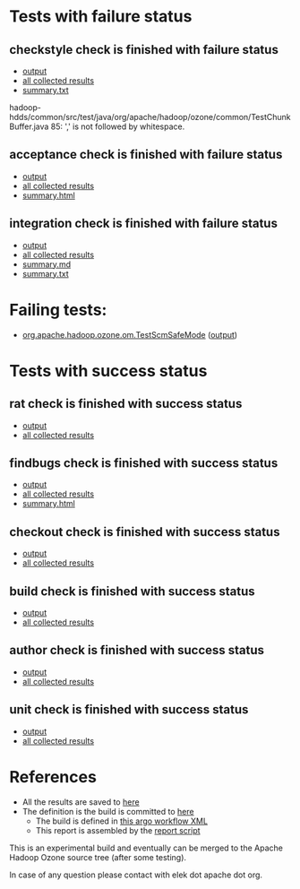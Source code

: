 # Tests with failure status

## checkstyle check is finished with failure status

   * [output](https://raw.githubusercontent.com/elek/ozone-ci-03/master/pr/pr-hdds-2375-vrwqz/checkstyle/output.log)
   * [all collected results](https://github.com/elek/ozone-ci-03/tree/master/pr/pr-hdds-2375-vrwqz/checkstyle)
   * [summary.txt](https://github.com/elek/ozone-ci-03/tree/master/pr/pr-hdds-2375-vrwqz/checkstyle/summary.txt)

hadoop-hdds/common/src/test/java/org/apache/hadoop/ozone/common/TestChunkBuffer.java
 85: &apos;,&apos; is not followed by whitespace.

## acceptance check is finished with failure status

   * [output](https://raw.githubusercontent.com/elek/ozone-ci-03/master/pr/pr-hdds-2375-vrwqz/acceptance/output.log)
   * [all collected results](https://github.com/elek/ozone-ci-03/tree/master/pr/pr-hdds-2375-vrwqz/acceptance)
   * [summary.html](https://elek.github.io/ozone-ci-03/pr/pr-hdds-2375-vrwqz/acceptance/summary.html)


## integration check is finished with failure status

   * [output](https://raw.githubusercontent.com/elek/ozone-ci-03/master/pr/pr-hdds-2375-vrwqz/integration/output.log)
   * [all collected results](https://github.com/elek/ozone-ci-03/tree/master/pr/pr-hdds-2375-vrwqz/integration)
   * [summary.md](https://github.com/elek/ozone-ci-03/tree/master/pr/pr-hdds-2375-vrwqz/integration/summary.md)
   * [summary.txt](https://github.com/elek/ozone-ci-03/tree/master/pr/pr-hdds-2375-vrwqz/integration/summary.txt)

# Failing tests: 

 * [org.apache.hadoop.ozone.om.TestScmSafeMode](hadoop-ozone/integration-test/org.apache.hadoop.ozone.om.TestScmSafeMode.txt) ([output](hadoop-ozone/integration-test/org.apache.hadoop.ozone.om.TestScmSafeMode-output.txt))


# Tests with success status

## rat check is finished with success status

   * [output](https://raw.githubusercontent.com/elek/ozone-ci-03/master/pr/pr-hdds-2375-vrwqz/rat/output.log)
   * [all collected results](https://github.com/elek/ozone-ci-03/tree/master/pr/pr-hdds-2375-vrwqz/rat)


## findbugs check is finished with success status

   * [output](https://raw.githubusercontent.com/elek/ozone-ci-03/master/pr/pr-hdds-2375-vrwqz/findbugs/output.log)
   * [all collected results](https://github.com/elek/ozone-ci-03/tree/master/pr/pr-hdds-2375-vrwqz/findbugs)
   * [summary.html](https://elek.github.io/ozone-ci-03/pr/pr-hdds-2375-vrwqz/findbugs/summary.html)


## checkout check is finished with success status

   * [output](https://raw.githubusercontent.com/elek/ozone-ci-03/master/pr/pr-hdds-2375-vrwqz/checkout/output.log)
   * [all collected results](https://github.com/elek/ozone-ci-03/tree/master/pr/pr-hdds-2375-vrwqz/checkout)


## build check is finished with success status

   * [output](https://raw.githubusercontent.com/elek/ozone-ci-03/master/pr/pr-hdds-2375-vrwqz/build/output.log)
   * [all collected results](https://github.com/elek/ozone-ci-03/tree/master/pr/pr-hdds-2375-vrwqz/build)


## author check is finished with success status

   * [output](https://raw.githubusercontent.com/elek/ozone-ci-03/master/pr/pr-hdds-2375-vrwqz/author/output.log)
   * [all collected results](https://github.com/elek/ozone-ci-03/tree/master/pr/pr-hdds-2375-vrwqz/author)


## unit check is finished with success status

   * [output](https://raw.githubusercontent.com/elek/ozone-ci-03/master/pr/pr-hdds-2375-vrwqz/unit/output.log)
   * [all collected results](https://github.com/elek/ozone-ci-03/tree/master/pr/pr-hdds-2375-vrwqz/unit)




# References

 * All the results are saved to [here](https://github.com/elek/ozone-ci-03/tree/master/pr/pr-hdds-2375-vrwqz/)
 * The definition is the build is committed to [here](https://github.com/elek/argo-ozone)
    * The build is defined in [this argo workflow XML](https://github.com/elek/argo-ozone/blob/master/ozone-build.yaml)
    * This report is assembled by the [report script](https://github.com/elek/argo-ozone/blob/master/scripts/report.sh)

This is an experimental build and eventually can be merged to the Apache Hadoop Ozone source tree (after some testing).

In case of any question please contact with elek dot apache dot org.
